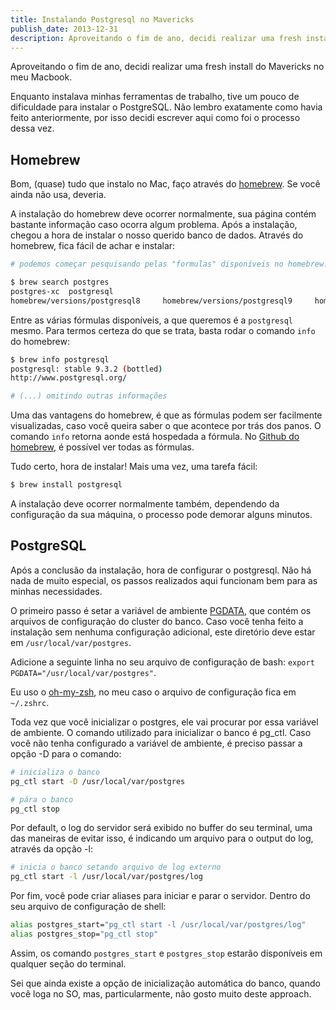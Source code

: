 ```yaml
---
title: Instalando Postgresql no Mavericks
publish_date: 2013-12-31
description: Aproveitando o fim de ano, decidi realizar uma fresh install do Mavericks no meu Macbook.
---
```


Aproveitando o fim de ano, decidi realizar uma fresh install do Mavericks no meu
Macbook.

Enquanto instalava minhas ferramentas de trabalho, tive um pouco de dificuldade
para instalar o PostgreSQL. Não lembro exatamente como havia feito
anteriormente, por isso decidi escrever aqui como foi o processo dessa vez.

## Homebrew

Bom, (quase) tudo que instalo no Mac, faço através do
[homebrew](https://brew.sh/). Se você ainda não usa, deveria.

A instalação do homebrew deve ocorrer normalmente, sua página contém bastante
informação caso ocorra algum problema. Após a instalação, chegou a hora de
instalar o nosso querido banco de dados. Através do homebrew, fica fácil de
achar e instalar:

```bash
# podemos começar pesquisando pelas "formulas" disponíveis no homebrew:

$ brew search postgres
postgres-xc  postgresql
homebrew/versions/postgresql8	  homebrew/versions/postgresql9	    homebrew/versions/postgresql91    homebrew/versions/postgresql92
```

Entre as várias fórmulas disponíveis, a que queremos é a `postgresql` mesmo.
Para termos certeza do que se trata, basta rodar o comando `info` do homebrew:

```bash
$ brew info postgresql
postgresql: stable 9.3.2 (bottled)
http://www.postgresql.org/

# (...) omitindo outras informações
```

Uma das vantagens do homebrew, é que as fórmulas podem ser facilmente
visualizadas, caso você queira saber o que acontece por trás dos panos. O
comando `info` retorna aonde está hospedada a fórmula. No
[Github do homebrew](https://github.com/Homebrew/homebrew-core), é possível ver
todas as fórmulas.

Tudo certo, hora de instalar! Mais uma vez, uma tarefa fácil:

```bash
$ brew install postgresql
```

A instalação deve ocorrer normalmente também, dependendo da configuração da sua
máquina, o processo pode demorar alguns minutos.

## PostgreSQL

Após a conclusão da instalação, hora de configurar o postgresql. Não há nada de
muito especial, os passos realizados aqui funcionam bem para as minhas
necessidades.

O primeiro passo é setar a variável de ambiente
[PGDATA](http://www.postgresql.org/docs/9.3/static/storage-file-layout.html),
que contém os arquivos de configuração do cluster do banco. Caso você tenha
feito a instalação sem nenhuma configuração adicional, este diretório deve estar
em `/usr/local/var/postgres`.

Adicione a seguinte linha no seu arquivo de configuração de bash:
`export PGDATA="/usr/local/var/postgres"`.

Eu uso o [oh-my-zsh](https://github.com/robbyrussell/oh-my-zsh), no meu caso o
arquivo de configuração fica em `~/.zshrc`.

Toda vez que você inicializar o postgres, ele vai procurar por essa variável de
ambiente. O comando utilizado para inicializar o banco é pg_ctl. Caso você não
tenha configurado a variável de ambiente, é preciso passar a opção -D para o
comando:

```bash
# inicializa o banco
pg_ctl start -D /usr/local/var/postgres

# pára o banco
pg_ctl stop
```

Por default, o log do servidor será exibido no buffer do seu terminal, uma das
maneiras de evitar isso, é indicando um arquivo para o output do log, através da
opção -l:

```bash
# inicia o banco setando arquivo de log externo
pg_ctl start -l /usr/local/var/postgres/log
```

Por fim, você pode criar aliases para iniciar e parar o servidor. Dentro do seu
arquivo de configuração de shell:

```bash
alias postgres_start="pg_ctl start -l /usr/local/var/postgres/log"
alias postgres_stop="pg_ctl stop"
```

Assim, os comando `postgres_start` e `postgres_stop` estarão disponíveis em
qualquer seção do terminal.

Sei que ainda existe a opção de inicialização automática do banco, quando você
loga no SO, mas, particularmente, não gosto muito deste approach.
